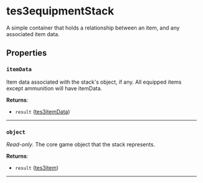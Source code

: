 <!---
	This file is autogenerated. Do not edit this file manually. Your changes will be ignored.
	More information: https://github.com/MWSE/MWSE/tree/master/docs
-->

# tes3equipmentStack

A simple container that holds a relationship between an item, and any associated item data.

## Properties

### `itemData`

Item data associated with the stack's object, if any. All equipped items except ammunition will have itemData.

**Returns**:

* `result` ([tes3itemData](../../types/tes3itemData))

***

### `object`

*Read-only*. The core game object that the stack represents.

**Returns**:

* `result` ([tes3item](../../types/tes3item))

***

